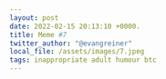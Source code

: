 ```yaml
---
layout: post
date: 2022-02-15 20:13:10 +0000.
title: Meme #7
twitter_author: "@evangreiner"
local_file: /assets/images/7.jpeg
tags: inappropriate adult humour btc
---
```

